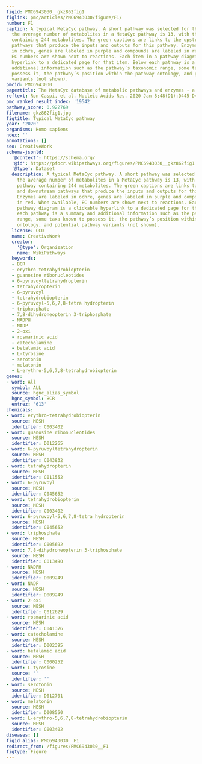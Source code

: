```yaml
---
figid: PMC6943030__gkz862fig1
figlink: pmc/articles/PMC6943030/figure/F1/
number: F1
caption: A typical MetaCyc pathway. A short pathway was selected for this figure;
  the average number of metabolites in a MetaCyc pathway is 13, with the largest pathway
  containing 244 metabolites. The green captions are links to the upstream and downstream
  pathways that produce the inputs and outputs for this pathway. Enzymes are labeled
  in ochre, genes are labeled in purple and compounds are labeled in red. When available,
  EC numbers are shown next to reactions. Each item in a pathway diagram is a clickable
  hyperlink to a dedicated page for that item. Below each pathway is a summary and
  additional information such as the pathway’s taxonomic range, some taxa known to
  possess it, the pathway’s position within the pathway ontology, and potential pathway
  variants (not shown).
pmcid: PMC6943030
papertitle: The MetaCyc database of metabolic pathways and enzymes - a 2019 update.
reftext: Ron Caspi, et al. Nucleic Acids Res. 2020 Jan 8;48(D1):D445-D453.
pmc_ranked_result_index: '19542'
pathway_score: 0.922769
filename: gkz862fig1.jpg
figtitle: Typical MetaCyc pathway
year: '2020'
organisms: Homo sapiens
ndex: ''
annotations: []
seo: CreativeWork
schema-jsonld:
  '@context': https://schema.org/
  '@id': https://pfocr.wikipathways.org/figures/PMC6943030__gkz862fig1.html
  '@type': Dataset
  description: A typical MetaCyc pathway. A short pathway was selected for this figure;
    the average number of metabolites in a MetaCyc pathway is 13, with the largest
    pathway containing 244 metabolites. The green captions are links to the upstream
    and downstream pathways that produce the inputs and outputs for this pathway.
    Enzymes are labeled in ochre, genes are labeled in purple and compounds are labeled
    in red. When available, EC numbers are shown next to reactions. Each item in a
    pathway diagram is a clickable hyperlink to a dedicated page for that item. Below
    each pathway is a summary and additional information such as the pathway’s taxonomic
    range, some taxa known to possess it, the pathway’s position within the pathway
    ontology, and potential pathway variants (not shown).
  license: CC0
  name: CreativeWork
  creator:
    '@type': Organization
    name: WikiPathways
  keywords:
  - BCR
  - erythro-tetrahydrobiopterin
  - guanosine ribonucleotides
  - 6-pyruvoyltetrahydropterin
  - tetrahydropterin
  - 6-pyruvoyl
  - tetrahydrobiopterin
  - 6-pyruvoyl-5,6,7,8-tetra hydropterin
  - triphosphate
  - 7,8-dihydroneopterin 3-triphosphate
  - NADPH
  - NADP
  - 2-oxi
  - rosmarinic acid
  - catecholamine
  - betalamic acid
  - L-tyrosine
  - serotonin
  - melatonin
  - L-erythro-5,6,7,8-tetrahydrobiopterin
genes:
- word: All
  symbol: ALL
  source: hgnc_alias_symbol
  hgnc_symbol: BCR
  entrez: '613'
chemicals:
- word: erythro-tetrahydrobiopterin
  source: MESH
  identifier: C003402
- word: guanosine ribonucleotides
  source: MESH
  identifier: D012265
- word: 6-pyruvoyltetrahydropterin
  source: MESH
  identifier: C043832
- word: tetrahydropterin
  source: MESH
  identifier: C011552
- word: 6-pyruvoyl
  source: MESH
  identifier: C045652
- word: tetrahydrobiopterin
  source: MESH
  identifier: C003402
- word: 6-pyruvoyl-5,6,7,8-tetra hydropterin
  source: MESH
  identifier: C045652
- word: triphosphate
  source: MESH
  identifier: C005692
- word: 7,8-dihydroneopterin 3-triphosphate
  source: MESH
  identifier: C013490
- word: NADPH
  source: MESH
  identifier: D009249
- word: NADP
  source: MESH
  identifier: D009249
- word: 2-oxi
  source: MESH
  identifier: C012629
- word: rosmarinic acid
  source: MESH
  identifier: C041376
- word: catecholamine
  source: MESH
  identifier: D002395
- word: betalamic acid
  source: MESH
  identifier: C000252
- word: L-tyrosine
  source: ''
  identifier: ''
- word: serotonin
  source: MESH
  identifier: D012701
- word: melatonin
  source: MESH
  identifier: D008550
- word: L-erythro-5,6,7,8-tetrahydrobiopterin
  source: MESH
  identifier: C003402
diseases: []
figid_alias: PMC6943030__F1
redirect_from: /figures/PMC6943030__F1
figtype: Figure
---
```

